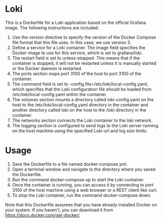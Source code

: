 # Loki

This is a Dockerfile for a Loki application based on the official Grafana image. The following instructions are included:

1. Use the version directive to specify the version of the Docker Compose file format that this file uses. In this case, we use version 3.
2. Define a service for a Loki container. The image field specifies the Docker image to use for this service, which is set to grafana/loki.
3. The restart field is set to unless-stopped. This means that if the container is stopped, it will not be restarted unless it is manually started or the Docker daemon is restarted.
4. The ports section maps port 3100 of the host to port 3100 of the container.
5. The command field is set to -config.file=/etc/loki/local-config.yaml, which specifies that the Loki configuration file should be loaded from /etc/loki/local-config.yaml within the container.
6. The volumes section mounts a directory called loki-config.yaml on the host to the /etc/loki/local-config.yaml directory in the container and another directory called loki on the host to the /loki directory in the container.
7. The networks section connects the Loki container to the loki network.
8. The logging section is configured to send logs to the Loki server running on the host machine using the specified Loki-url and log size limits.

# Usage

1. Save the Dockerfile to a file named docker-compose.yml.
2. Open a terminal window and navigate to the directory where you saved the Dockerfile.
3. Run the command docker-compose up to start the Loki container.
4. Once the container is running, you can access it by connecting to port 3100 of the host machine using a web browser or a REST client like curl.
5. To stop the Loki container, run the command docker-compose down.

Note that this Dockerfile assumes that you have already installed Docker on your system. If you haven't, you can download it from https://docs.docker.com/get-docker/.
